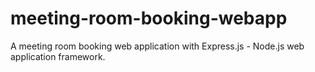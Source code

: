 # meeting-room-booking-webapp

A meeting room booking web application with Express.js - Node.js web application framework.
